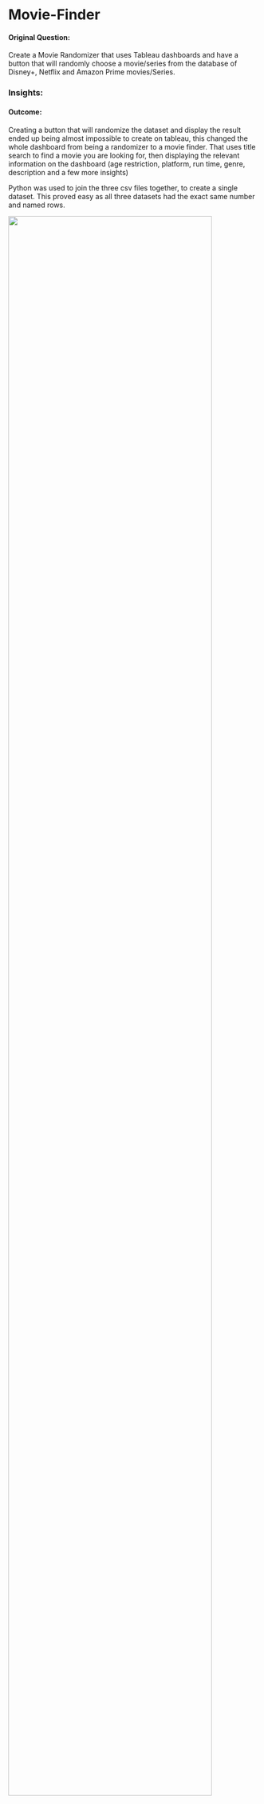 # Movie-Finder

<h4>Original Question:</h4> Create a Movie Randomizer that uses Tableau dashboards and have a button that will randomly choose a movie/series from the database of Disney+, Netflix and Amazon Prime movies/Series.

<h3>Insights:</h3>

<h4>Outcome:</h4> Creating a button that will randomize the dataset and display the result ended up being almost impossible to create on tableau, this changed the whole dashboard from being a randomizer to a movie finder. That uses title search to find a movie you are looking for, then displaying the relevant information on the dashboard (age restriction, platform, run time, genre, description and a few more insights)


Python was used to join the three csv files together, to create a single dataset. This proved easy as all three datasets had the exact same number and named rows. 

<img src="https://user-images.githubusercontent.com/123564919/233943556-27348f34-bc1e-447a-b80f-76aa54633855.JPG" width="90%"></img>
<h6>Python Code-Pycharm</h6>

Using this dataset for the orginal question meant not needing to use SQL to create and sub tables for insights, letting us move straight to Tableau to create our dashboard.

Creating the dashboard involed creating Gauges using pie charts and circles, also involed creating multiple calculated fields to display the gauges and insights correctly on the dashboard.

<img src="https://user-images.githubusercontent.com/123564919/233943568-6e06ea1a-75cb-4398-b95e-db971c25f198.png" width="90%"></img>
<h6>Movie Finder Tableau</h6>

<img src="https://user-images.githubusercontent.com/123564919/233948104-d3e78bde-337b-4460-8e26-ee13dd32cb15.png" width="90%"></img>
<h6>Movie Finder Tableau</h6>

<img src="https://user-images.githubusercontent.com/123564919/233948112-66fffc4f-b933-46cf-937e-2697ce9d4a9f.png" width="90%"></img>
<h6>Movie Finder Tableau</h6>

Tableau Link: https://public.tableau.com/app/profile/gavin.lestrange/viz/MovieRandomizer/MovieSeriesDashboard

<h4>Conclusion:</h4> My conclusion with the project is that I over estimated the use of Tableau trying to create a randomizer, I should of created a dashboard using python, as that would of given me all the functionality I needed. I was able to learn many new skills in Tableau such as creating a gauge and getting more indepth with the calculated fields and their calculations.

